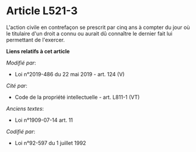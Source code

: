 # Article L521-3

L'action civile en contrefaçon se prescrit par cinq ans à compter du jour où le titulaire d'un droit a connu ou aurait dû
connaître le dernier fait lui permettant de l'exercer.

**Liens relatifs à cet article**

_Modifié par_:

  - Loi n°2019-486 du 22 mai 2019 - art. 124 (V)

_Cité par_:

  - Code de la propriété intellectuelle - art. L811-1 (VT)

_Anciens textes_:

  - Loi n°1909-07-14 art. 11

_Codifié par_:

  - Loi n°92-597 du 1 juillet 1992
